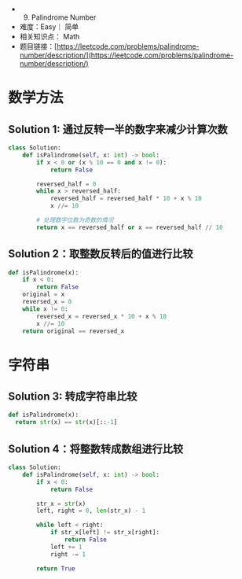 * 9. Palindrome Number
* 难度：Easy｜ 简单
* 相关知识点： Math
* 题目链接：[https://leetcode.com/problems/palindrome-number/description/](https://leetcode.com/problems/palindrome-number/description/)


# 数学方法
## Solution 1: 通过反转一半的数字来减少计算次数
```python
class Solution:
    def isPalindrome(self, x: int) -> bool:
        if x < 0 or (x % 10 == 0 and x != 0):
            return False

        reversed_half = 0
        while x > reversed_half:
            reversed_half = reversed_half * 10 + x % 10
            x //= 10

        # 处理数字位数为奇数的情况
        return x == reversed_half or x == reversed_half // 10
```

## Solution 2：取整数反转后的值进行比较
```python
def isPalindrome(x):
    if x < 0:
        return False
    original = x
    reversed_x = 0
    while x != 0:
        reversed_x = reversed_x * 10 + x % 10
        x //= 10
    return original == reversed_x

```

# 字符串
## Solution 3: 转成字符串比较

```python
def isPalindrome(x):     
  return str(x) == str(x)[::-1]
```

## Solution 4：将整数转成数组进行比较
```python
class Solution:
    def isPalindrome(self, x: int) -> bool:
        if x < 0:
            return False

        str_x = str(x)
        left, right = 0, len(str_x) - 1

        while left < right:
            if str_x[left] != str_x[right]:
                return False
            left += 1
            right -= 1

        return True
```
